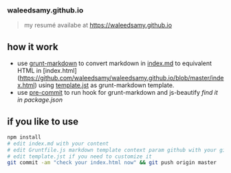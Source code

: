 ### waleedsamy.github.io
> my resumé availabe at https://waleedsamy.github.io  

## how it work
  * use [grunt-markdown](https://github.com/treasonx/grunt-markdown) to convert markdown in [index.md](https://github.com/waleedsamy/waleedsamy.github.io/blob/master/index.md) to equivalent HTML in [index.html] (https://github.com/waleedsamy/waleedsamy.github.io/blob/master/index.html) using [template.jst](https://github.com/waleedsamy/waleedsamy.github.io/blob/master/template.jst) as grunt-markdown template.
  * use [pre-commit](https://github.com/observing/pre-commit) to run hook for grunt-markdown and js-beautify _find it in package.json_

## if you like to use
```bash
npm install
# edit index.md with your content
# edit Gruntfile.js markdown template context param github with your github
# edit template.jst if you need to customize it
git commit -am "check your index.html now" && git push origin master
```
